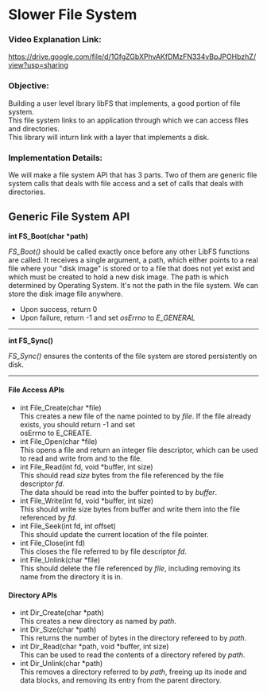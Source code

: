 # Slower File System  

### Video Explanation Link:
https://drive.google.com/file/d/1GfgZGbXPhvAKfDMzFN334vBpJPOHbzhZ/view?usp=sharing

### Objective:  
Building a user level lbrary libFS that implements, a good portion of file system.   
This file system links to an application through which we can access files and directories.  
This library will inturn link with a layer that implements a disk.  

### Implementation Details:
We will make a file system API that has 3 parts. Two of them are generic file system calls that deals with file access
and a set of calls that deals with directories.  

##  Generic File System API

**int FS_Boot(char \*path)**

*FS_Boot()* should be called exactly once before any other LibFS functions are called.
It receives a single argument, a path, which either points to a real file where your
"disk image" is stored or to a file that does not yet exist and which must be created to
hold a new disk image. The path is which determined by Operating System. It's not the path
in the file system. We can store the disk image file anywhere.

* Upon success, return 0
* Upon failure, return -1 and set *osErrno* to *E_GENERAL*

---

**int FS_Sync()**

*FS_Sync()* ensures the contents of the file system are stored persistently on disk.

---
#### File Access APIs  
 - int File_Create(char *file)  
This creates a new file of the name pointed to by _file_. If the file already exists, you should return -1 and set  
osErrno to E_CREATE.  
 - int File_Open(char *file)  
This opens a file and return an integer file descriptor, which can be used to read and write from and to the file.  
 - int File_Read(int fd, void *buffer, int size)  
This should read _size_ bytes from the file referenced by the file descriptor _fd_.  
The data should be read into the buffer pointed to by _buffer_.  
 - int File_Write(int fd, void *buffer, int size)  
This should write size bytes from buffer and write them into the file referenced by _fd_.  
 - int File_Seek(int fd, int offset)  
This should update the current location of the file pointer.  
 - int File_Close(int fd)  
This closes the file referred to by file descriptor _fd_.  
 - int File_Unlink(char *file)  
This should delete the file referenced by _file_, including removing its name from the directory it is in.


#### Directory APIs  
 - int Dir_Create(char *path)  
This creates a new directory as named by _path_.  
 - int Dir_Size(char *path)  
This returns the number of bytes in the directory refereed to by _path_.  
 - int Dir_Read(char *path, void *buffer, int size)  
This can be used to read the contents of a directory refered by _path_. 
 - int Dir_Unlink(char *path)  
This removes a directory referred to by _path_, freeing up its inode and data blocks, and removing its entry from the parent directory.

